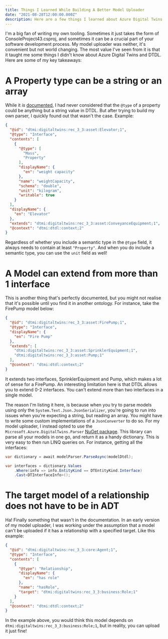 ```yaml
---
title: Things I Learned While Building A Better Model Uploader
date: "2021-08-28T12:00:00.000Z"
description: Here are a few things I learned about Azure Digital Twins and DTDL while building a new model uploader, and why I stopped trying to parse DTDL myself.
---
```


I'm a big fan of writing my own tooling. Sometimes it just takes the form of ConsoleProject43.csproj, and sometimes it can be a crucial part of your software development process. My model uploader was neither, it's convenient but not world changing. The most value I've seen from it is that it taught me some things I didn't know about Azure Digital Twins and DTDL. Here are some of my key takeaways:

# A Property type can be a string or an array
While it *is* [documented][1], I had never considered that the `@type` of a property could be anything but a string value in DTDL. But after trying to build my own parser, I quickly found out that wasn't the case. Example:

```json
{
  "@id": "dtmi:digitaltwins:rec_3_3:asset:Elevator;1",
  "@type": "Interface",
  "contents": [
    {
      "@type": [
        "Mass",
        "Property"
      ],
      "displayName": {
        "en": "weight capacity"
      },
      "name": "weightCapacity",
      "schema": "double",
      "unit": "kilogram",
      "writable": true
    }
  ],
  "displayName": {
    "en": "Elevator"
  },
  "extends": "dtmi:digitaltwins:rec_3_3:asset:ConveyanceEquipment;1",
  "@context": "dtmi:dtdl:context;2"
}
```
Regardless of whether you include a semantic type in the `@type` field, it always needs to contain at least `"Property"`. And when you do include a semantic type, you can use the `unit` field as well!

# A Model can extend from more than 1 interface
This is another thing that's perfectly documented, but you might not realise that it's possible until you find it in another ontology. For instance, take the FirePump model below:
```json
{
  "@id": "dtmi:digitaltwins:rec_3_3:asset:FirePump;1",
  "@type": "Interface",
  "displayName": {
    "en": "Fire Pump"
  },
  "extends": [
    "dtmi:digitaltwins:rec_3_3:asset:SprinklerEquipment;1",
    "dtmi:digitaltwins:rec_3_3:asset:Pump;1"
  ],
  "@context": "dtmi:dtdl:context;2"
}
```
It extends two interfaces, SprinklerEquipment and Pump, which makes a lot of sense for a FirePump. An interesting limitation here is that DTDL allows you to extend 0-2 interfaces. You can't extend more than two interfaces in a single model.

The reason I'm listing it here, is because when you try to parse models using only the `System.Text.Json.JsonSerializer`, you're going to run into issues when you're expecting a string, but reading an array. You might have to write some custom implementations of a `JsonConverter` to do so. For my model uploader, I instead opted to use the `Microsoft.Azure.DigitalTwins.Parser` [NuGet package][2]. This library can parse all your models in one go, and return it as a handy dictionary. This is very easy to then run LINQ queries on. For instance, getting all the interfaces:
```cs
var dictionary = await modelParser.ParseAsync(modelDtdl);

var interfaces = dictionary.Values
    .Where(info => info.EntityKind == DTEntityKind.Interface)
    .Cast<DTInterfaceInfo>();
```

# The target model of a relationship does not have to be in ADT
Ha! Finally something that wasn't in the documentation. In an early version of my model uploader, I was working under the assumption that a model can't be uploaded if it has a relationship with a specified target. Like this example:
```json
{
  "@id": "dtmi:digitaltwins:rec_3_3:core:Agent;1",
  "@type": "Interface",
  "contents": [
    {
      "@type": "Relationship",
      "displayName": {
        "en": "has role"
      },
      "name": "hasRole",
      "target": "dtmi:digitaltwins:rec_3_3:business:Role;1"
    }
  ],
  "@context": "dtmi:dtdl:context;2"
}
```
In the example above, you would think this model depends on `dtmi:digitaltwins:rec_3_3:business:Role;1`, but in reality, you can upload it just fine!

[1]: https://github.com/Azure/opendigitaltwins-dtdl/blob/master/DTDL/v2/dtdlv2.md#property
[2]: https://www.nuget.org/packages/Microsoft.Azure.DigitalTwins.Parser/3.12.7
[3]: https://github.com/Azure/opendigitaltwins-dtdl/blob/master/DTDL/v2/dtdlv2.md#relationship